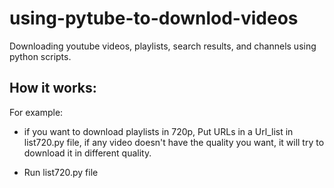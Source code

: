 # using-pytube-to-downlod-videos
 Downloading youtube videos, playlists, search results, and channels using python scripts.

## How it works:

For example:
- if you want to download playlists in 720p, Put URLs in a Url_list in list720.py file, if any video doesn't have the quality you want, it will try to download it in different quality.

- Run list720.py file